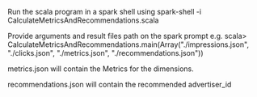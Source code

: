 Run the scala program in a spark shell using
spark-shell -i CalculateMetricsAndRecommendations.scala

Provide arguments and result files path on the spark prompt e.g.
scala> CalculateMetricsAndRecommendations.main(Array("./impressions.json", "./clicks.json", "./metrics.json", "./recommendations.json"))

metrics.json will contain the Metrics for the dimensions.

recommendations.json will contain the recommended advertiser_id


